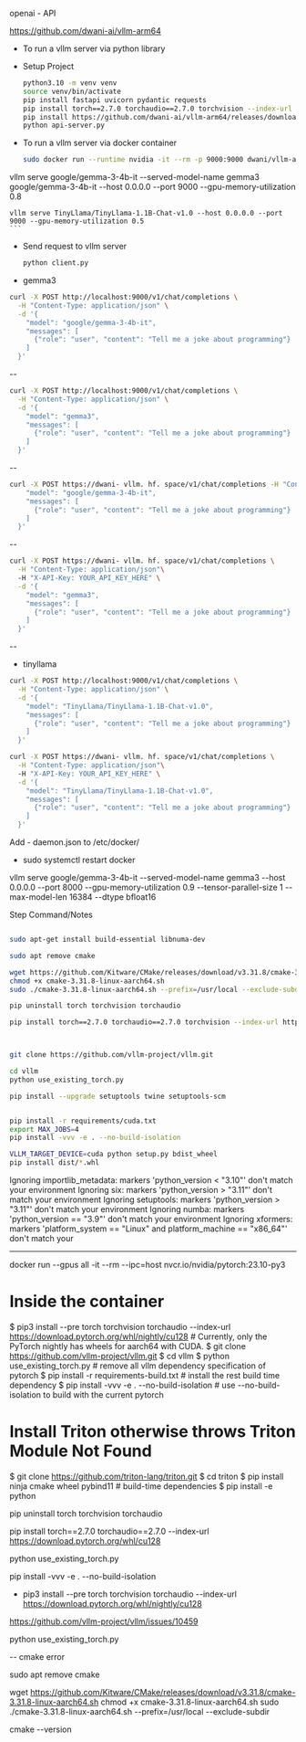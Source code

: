openai - API

https://github.com/dwani-ai/vllm-arm64

- To run a vllm server via python library
- Setup Project
    ```bash
    python3.10 -m venv venv
    source venv/bin/activate
    pip install fastapi uvicorn pydantic requests
    pip install torch==2.7.0 torchaudio==2.7.0 torchvision --index-url https://download.pytorch.org/whl/cu128
    pip install https://github.com/dwani-ai/vllm-arm64/releases/download/v0.0.1/vllm-0.9.2.dev144+g9206d0ff0.d20250618-cp310-cp310-linux_aarch64.whl
    python api-server.py
    ```

- To run a vllm server via docker container
    ```bash
    sudo docker run --runtime nvidia -it --rm -p 9000:9000 dwani/vllm-arm64:latest


vllm serve google/gemma-3-4b-it --served-model-name gemma3 google/gemma-3-4b-it --host 0.0.0.0 --port 9000 --gpu-memory-utilization 0.8

    vllm serve TinyLlama/TinyLlama-1.1B-Chat-v1.0 --host 0.0.0.0 --port 9000 --gpu-memory-utilization 0.5
    ```


- Send request to vllm server
    ```bash
    python client.py
    ```

- gemma3
```bash
curl -X POST http://localhost:9000/v1/chat/completions \
  -H "Content-Type: application/json" \
  -d '{
    "model": "google/gemma-3-4b-it",
    "messages": [
      {"role": "user", "content": "Tell me a joke about programming"}
    ]
  }'
```

--

```bash
curl -X POST http://localhost:9000/v1/chat/completions \
  -H "Content-Type: application/json" \
  -d '{
    "model": "gemma3",
    "messages": [
      {"role": "user", "content": "Tell me a joke about programming"}
    ]
  }'
```

--


```bash
curl -X POST https://dwani- vllm. hf. space/v1/chat/completions -H "Content-Type: application/json" -H "X-API-Key: YOUR_API_KEY_HERE" -d '{
    "model": "google/gemma-3-4b-it",
    "messages": [
      {"role": "user", "content": "Tell me a joke about programming"}
    ]
  }'
```

--

```bash
curl -X POST https://dwani- vllm. hf. space/v1/chat/completions \
  -H "Content-Type: application/json"\ 
  -H "X-API-Key: YOUR_API_KEY_HERE" \
  -d '{
    "model": "gemma3",
    "messages": [
      {"role": "user", "content": "Tell me a joke about programming"}
    ]
  }'
```
--


- tinyllama

```bash
curl -X POST http://localhost:9000/v1/chat/completions \
  -H "Content-Type: application/json" \
  -d '{
    "model": "TinyLlama/TinyLlama-1.1B-Chat-v1.0",
    "messages": [
      {"role": "user", "content": "Tell me a joke about programming"}
    ]
  }'
```

```bash
curl -X POST https://dwani- vllm. hf. space/v1/chat/completions \
  -H "Content-Type: application/json"\ 
  -H "X-API-Key: YOUR_API_KEY_HERE" \
  -d '{
    "model": "TinyLlama/TinyLlama-1.1B-Chat-v1.0",
    "messages": [
      {"role": "user", "content": "Tell me a joke about programming"}
    ]
  }'
```


Add - daemon.json to /etc/docker/
- sudo systemctl restart docker



 vllm serve google/gemma-3-4b-it     --served-model-name gemma3     --host 0.0.0.0     --port 8000     --gpu-memory-utilization 0.9     --tensor-parallel-size 1     --max-model-len 16384     --dtype bfloat16 


Step	Command/Notes


```bash

sudo apt-get install build-essential libnuma-dev

sudo apt remove cmake

wget https://github.com/Kitware/CMake/releases/download/v3.31.8/cmake-3.31.8-linux-aarch64.sh
chmod +x cmake-3.31.8-linux-aarch64.sh
sudo ./cmake-3.31.8-linux-aarch64.sh --prefix=/usr/local --exclude-subdir

pip uninstall torch torchvision torchaudio

pip install torch==2.7.0 torchaudio==2.7.0 torchvision --index-url https://download.pytorch.org/whl/cu128



git clone https://github.com/vllm-project/vllm.git

cd vllm
python use_existing_torch.py 

pip install --upgrade setuptools twine setuptools-scm


pip install -r requirements/cuda.txt
export MAX_JOBS=4
pip install -vvv -e . --no-build-isolation

VLLM_TARGET_DEVICE=cuda python setup.py bdist_wheel
pip install dist/*.whl
```


Ignoring importlib_metadata: markers 'python_version < "3.10"' don't match your environment
Ignoring six: markers 'python_version > "3.11"' don't match your environment
Ignoring setuptools: markers 'python_version > "3.11"' don't match your environment
Ignoring numba: markers 'python_version == "3.9"' don't match your environment
Ignoring xformers: markers 'platform_system == "Linux" and platform_machine == "x86_64"' don't match your 


---

docker run --gpus all -it --rm --ipc=host nvcr.io/nvidia/pytorch:23.10-py3

# Inside the container
$ pip3 install --pre torch torchvision torchaudio --index-url https://download.pytorch.org/whl/nightly/cu128 # Currently, only the PyTorch nightly has wheels for aarch64 with CUDA.
$ git clone https://github.com/vllm-project/vllm.git
$ cd vllm
$ python use_existing_torch.py # remove all vllm dependency specification of pytorch
$ pip install -r requirements-build.txt # install the rest build time dependency
$ pip install -vvv -e . --no-build-isolation # use --no-build-isolation to build with the current pytorch

# Install Triton otherwise throws Triton Module Not Found
$ git clone https://github.com/triton-lang/triton.git
$ cd triton
$ pip install ninja cmake wheel pybind11 # build-time dependencies
$ pip install -e python



pip uninstall torch torchvision torchaudio

pip install torch==2.7.0 torchaudio==2.7.0 --index-url https://download.pytorch.org/whl/cu128


python use_existing_torch.py 

pip install -vvv -e . --no-build-isolation



- pip3 install --pre torch torchvision torchaudio --index-url https://download.pytorch.org/whl/nightly/cu128

https://github.com/vllm-project/vllm/issues/10459

python use_existing_torch.py 


-- cmake error

sudo apt remove cmake

wget https://github.com/Kitware/CMake/releases/download/v3.31.8/cmake-3.31.8-linux-aarch64.sh
chmod +x cmake-3.31.8-linux-aarch64.sh
sudo ./cmake-3.31.8-linux-aarch64.sh --prefix=/usr/local --exclude-subdir

cmake --version

